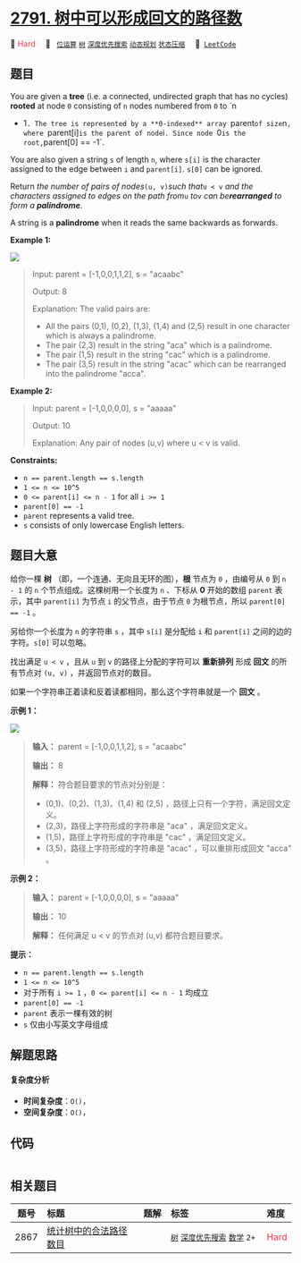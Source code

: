 # [2791. 树中可以形成回文的路径数](https://leetcode.com/problems/count-paths-that-can-form-a-palindrome-in-a-tree)

🔴 <font color=#ff334b>Hard</font>&emsp; 🔖&ensp; [`位运算`](/outline/tag/bit-manipulation.md) [`树`](/outline/tag/tree.md) [`深度优先搜索`](/outline/tag/depth-first-search.md) [`动态规划`](/outline/tag/dynamic-programming.md) [`状态压缩`](/outline/tag/bitmask.md)&emsp; 🔗&ensp;[`LeetCode`](https://leetcode.com/problems/count-paths-that-can-form-a-palindrome-in-a-tree)

## 题目

You are given a **tree** (i.e. a connected, undirected graph that has no
cycles) **rooted** at node `0` consisting of `n` nodes numbered from `0` to `n
- 1`. The tree is represented by a **0-indexed** array `parent` of size `n`,
where `parent[i]` is the parent of node `i`. Since node `0` is the root,
`parent[0] == -1`.

You are also given a string `s` of length `n`, where `s[i]` is the character
assigned to the edge between `i` and `parent[i]`. `s[0]` can be ignored.

Return _the number of pairs of nodes_`(u, v)`_such that_`u < v` _and the
characters assigned to edges on the path from_`u` _to_`v` _can
be**rearranged** to form a **palindrome**_.

A string is a **palindrome** when it reads the same backwards as forwards.



**Example 1:**

![](https://assets.leetcode.com/uploads/2023/07/15/treedrawio-8drawio.png)

> Input: parent = [-1,0,0,1,1,2], s = "acaabc"
> 
> Output: 8
> 
> Explanation: The valid pairs are:
> - All the pairs (0,1), (0,2), (1,3), (1,4) and (2,5) result in one character which is always a palindrome.
> - The pair (2,3) result in the string "aca" which is a palindrome.
> - The pair (1,5) result in the string "cac" which is a palindrome.
> - The pair (3,5) result in the string "acac" which can be rearranged into the palindrome "acca".

**Example 2:**

> Input: parent = [-1,0,0,0,0], s = "aaaaa"
> 
> Output: 10
> 
> Explanation: Any pair of nodes (u,v) where u < v is valid.

**Constraints:**

  * `n == parent.length == s.length`
  * `1 <= n <= 10^5`
  * `0 <= parent[i] <= n - 1` for all `i >= 1`
  * `parent[0] == -1`
  * `parent` represents a valid tree.
  * `s` consists of only lowercase English letters.


## 题目大意

给你一棵 **树** （即，一个连通、无向且无环的图），**根** 节点为 `0` ，由编号从 `0` 到 `n - 1` 的 `n`
个节点组成。这棵树用一个长度为 `n` 、下标从 **0** 开始的数组 `parent` 表示，其中 `parent[i]` 为节点 `i`
的父节点，由于节点 `0` 为根节点，所以 `parent[0] == -1` 。

另给你一个长度为 `n` 的字符串 `s` ，其中 `s[i]` 是分配给 `i` 和 `parent[i]` 之间的边的字符。`s[0]` 可以忽略。

找出满足 `u < v` ，且从 `u` 到 `v` 的路径上分配的字符可以 **重新排列** 形成 **回文** 的所有节点对 `(u, v)`
，并返回节点对的数目。

如果一个字符串正着读和反着读都相同，那么这个字符串就是一个 **回文** 。



**示例 1：**

![](https://assets.leetcode.com/uploads/2023/07/15/treedrawio-8drawio.png)

> 
> 
> 
> 
> 
> **输入：** parent = [-1,0,0,1,1,2], s = "acaabc"
> 
> **输出：** 8
> 
> **解释：** 符合题目要求的节点对分别是：
> - (0,1)、(0,2)、(1,3)、(1,4) 和 (2,5) ，路径上只有一个字符，满足回文定义。
> - (2,3)，路径上字符形成的字符串是 "aca" ，满足回文定义。
> - (1,5)，路径上字符形成的字符串是 "cac" ，满足回文定义。
> - (3,5)，路径上字符形成的字符串是 "acac" ，可以重排形成回文 "acca" 。
> 
> 

**示例 2：**

> 
> 
> 
> 
> 
> **输入：** parent = [-1,0,0,0,0], s = "aaaaa"
> 
> **输出：** 10
> 
> **解释：** 任何满足 u < v 的节点对 (u,v) 都符合题目要求。
> 
> 



**提示：**

  * `n == parent.length == s.length`
  * `1 <= n <= 10^5`
  * 对于所有 `i >= 1` ，`0 <= parent[i] <= n - 1` 均成立
  * `parent[0] == -1`
  * `parent` 表示一棵有效的树
  * `s` 仅由小写英文字母组成


## 解题思路

#### 复杂度分析

- **时间复杂度**：`O()`，
- **空间复杂度**：`O()`，

## 代码

```javascript

```

## 相关题目

<!-- prettier-ignore -->
| 题号 | 标题 | 题解 | 标签 | 难度 |
| :------: | :------ | :------: | :------ | :------ |
| 2867 | [统计树中的合法路径数目](https://leetcode.com/problems/count-valid-paths-in-a-tree) |  |  [`树`](/outline/tag/tree.md) [`深度优先搜索`](/outline/tag/depth-first-search.md) [`数学`](/outline/tag/math.md) `2+` | <font color=#ff334b>Hard</font> |

<style>
.blue {
    background-color: #096dd9;
    padding: 0.25rem 0.5rem;
    margin: 0;
    font-size: 0.85em;
    border-radius: 3px;
    color: white;
    font-weight: 500;
}
table th:first-of-type { width: 10%; }
table th:nth-of-type(2) { width: 35%; }
table th:nth-of-type(3) { width: 10%; }
table th:nth-of-type(4) { width: 35%; }
table th:nth-of-type(5) { width: 10%; }
</style>
